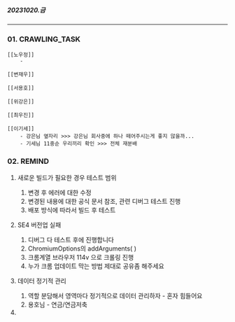 ##### 20231020.금

---

### 01. CRAWLING_TASK
	
	[[노우정]]
		-  
	
	[[변재우]]
		
	[[서용호]]
		 
	[[위강은]]
		
	[[최우진]] 
	
	[[이기세]]
		- 강은님 옆자리 >>> 강은님 회사중에 하나 떼어주시는게 좋지 않을까...
		- 기세님 11중순 우리끼리 확인 >>> 전체 재분배 

### 02. REMIND

1. 새로운 빌드가 필요한 경우 테스트 범위
	1. 변경 후 에러에 대한 수정 
	2. 변경된 내용에 대한 공식 문서 참조, 관련 디버그 테스트 진행
	3. 배포 방식에 따라서 빌드 후 테스트

2.  SE4 버전업 실패
	1. 디버그 다 테스트 후에 진행합니다 
	2. ChromiumOptions의 addArguments( )
	3. 크롬계열 브라우저 114v 으로 크롤링 진행
	4. 누가 크롬 업데이트 막는 방법 제대로 공유좀 해주세요

4. 데이터 정기적 관리 
	1. 역할 분담해서 영역마다 정기적으로 데이터 관리하자 - 혼자 힘들어요
	2. 용호님 - 연금/연금저축

5. 